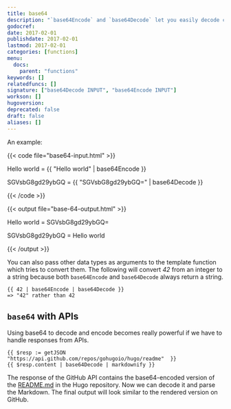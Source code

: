 ```yaml
---
title: base64
description: "`base64Encode` and `base64Decode` let you easily decode content with a base64 encoding and vice versa through pipes."
godocref:
date: 2017-02-01
publishdate: 2017-02-01
lastmod: 2017-02-01
categories: [functions]
menu:
  docs:
    parent: "functions"
keywords: []
relatedfuncs: []
signature: ["base64Decode INPUT", "base64Encode INPUT"]
workson: []
hugoversion:
deprecated: false
draft: false
aliases: []
---
```


An example:

{{< code file="base64-input.html" >}}
<p>Hello world = {{ "Hello world" | base64Encode }}</p>
<p>SGVsbG8gd29ybGQ = {{ "SGVsbG8gd29ybGQ=" | base64Decode }}</p>
{{< /code >}}

{{< output file="base-64-output.html" >}}
<p>Hello world = SGVsbG8gd29ybGQ=</p>
<p>SGVsbG8gd29ybGQ = Hello world</p>
{{< /output >}}

You can also pass other data types as arguments to the template function which tries to convert them. The following will convert *42* from an integer to a string because both `base64Encode` and `base64Decode` always return a string.

```
{{ 42 | base64Encode | base64Decode }}
=> "42" rather than 42
```

## `base64` with APIs

Using base64 to decode and encode becomes really powerful if we have to handle
responses from APIs.

```
{{ $resp := getJSON "https://api.github.com/repos/gohugoio/hugo/readme"  }}
{{ $resp.content | base64Decode | markdownify }}
```

The response of the GitHub API contains the base64-encoded version of the [README.md](https://github.com/gohugoio/hugo/blob/master/README.md) in the Hugo repository. Now we can decode it and parse the Markdown. The final output will look similar to the rendered version on GitHub.
